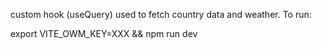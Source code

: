 custom hook (useQuery) used to fetch country data and weather. To run:

export VITE_OWM_KEY=XXX && npm run dev
